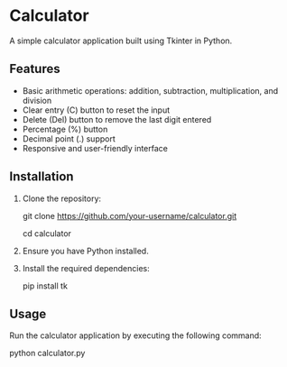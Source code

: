 # Calculator

A simple calculator application built using Tkinter in Python.

## Features

- Basic arithmetic operations: addition, subtraction, multiplication, and division
- Clear entry (C) button to reset the input
- Delete (Del) button to remove the last digit entered
- Percentage (%) button
- Decimal point (.) support
- Responsive and user-friendly interface

## Installation

1. Clone the repository:

    git clone https://github.com/your-username/calculator.git
   
    cd calculator

3. Ensure you have Python installed.

4. Install the required dependencies:

    pip install tk

## Usage

Run the calculator application by executing the following command:

python calculator.py
